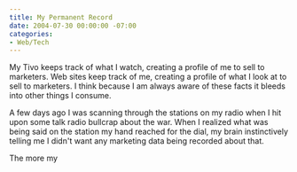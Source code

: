 ```yaml
---
title: My Permanent Record
date: 2004-07-30 00:00:00 -07:00
categories:
- Web/Tech
---
```


<p>
My Tivo keeps track of what I watch, creating a profile of me to sell to marketers. Web sites keep track of me, creating a profile of what I look at to sell to marketers. I think because I am always aware of these facts it bleeds into other things I consume.
</p>
<p>
A few days ago I was scanning through the stations on my radio when I hit upon some talk radio bullcrap about the war. When I realized what was being said on the station my hand reached for the dial, my brain instinctively telling me I didn't want any marketing data being recorded about that.
</p>
<p>
The more my
